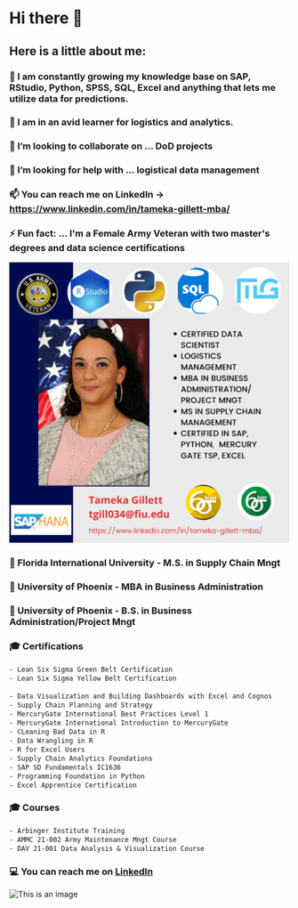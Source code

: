 # Hi there 👋

  ## Here is a little about me:

### 🔭 I am constantly growing my knowledge base on SAP, RStudio, Python, SPSS, SQL, Excel and anything that lets me utilize data for predictions.
### 🌱 I am in an avid learner for logistics and analytics.
### 👯 I’m looking to collaborate on ... DoD projects
### 🤔 I’m looking for help with ... logistical data management

### 📫 You can reach me on LinkedIn -> https://www.linkedin.com/in/tameka-gillett-mba/

### ⚡ Fun fact: ... I'm a Female Army Veteran with two master's degrees and data science certifications

![This is an image](https://github.com/Tgillett84/Tgillett84/blob/f1fca720fb90e353714b10d5a56e5128bf33b2c7/secondpicframe.png)

### :school_satchel:  Florida International University - M.S. in Supply Chain Mngt
### :school_satchel:  University of Phoenix - MBA in Business Administration
### :school_satchel:  University of Phoenix - B.S. in Business Administration/Project Mngt

### :mortar_board: Certifications
    - Lean Six Sigma Green Belt Certification
    - Lean Six Sigma Yellow Belt Certification
    
    - Data Visualization and Building Dashboards with Excel and Cognos
    - Supply Chain Planning and Strategy
    - MercuryGate International Best Practices Level 1 
    - MercuryGate International Introduction to MercuryGate
    - CLeaning Bad Data in R
    - Data Wrangling in R
    - R for Excel Users
    - Supply Chain Analytics Foundations
    - SAP SD Fundamentals IC1636
    - Programming Foundation in Python
    - Excel Apprentice Certification
    
### :mortar_board: Courses
    - Arbinger Institute Training
    - AMMC 21-002 Army Maintenance Mngt Course
    - DAV 21-001 Data Analysis & Visualization Course

### :computer: You can reach me on [LinkedIn](https://www.linkedin.com/in/tameka-gillett-mba/)

![This is an image](https://github.com/Tgillett84/Tameka-Gillett/blob/c4e53f1722953e43b3c73a36de033caf6d70785f/Mymarketing.png)


